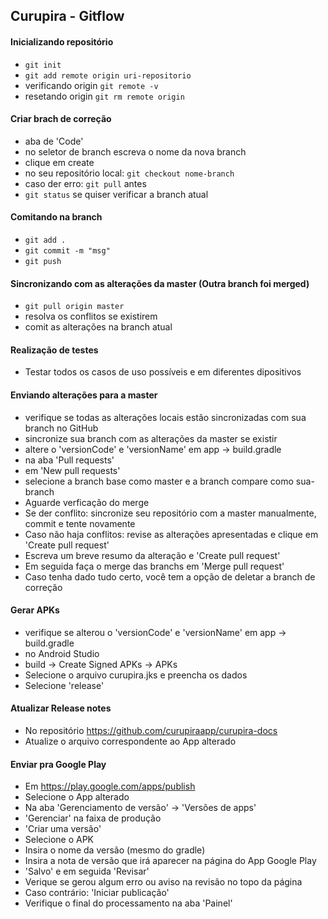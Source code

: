 ## Curupira - Gitflow

#### Inicializando repositório
- `git init`
- `git add remote origin uri-repositorio`
- verificando origin `git remote -v`
- resetando origin `git rm remote origin`

#### Criar brach de correção
- aba de 'Code' 
- no seletor de branch escreva o nome da nova branch
- clique em create
- no seu repositório local: `git checkout nome-branch`
- caso der erro: `git pull` antes
- `git status` se quiser verificar a branch atual

#### Comitando na branch
- `git add .`
- `git commit -m "msg"`
- `git push`

#### Sincronizando com as alterações da master (Outra branch foi merged)
- `git pull origin master`
- resolva os conflitos se existirem
- comit as alterações na branch atual

#### Realização de testes
- Testar todos os casos de uso possíveis e em diferentes dipositivos

#### Enviando alterações para a master
- verifique se todas as alterações locais estão sincronizadas com sua branch no GitHub
- sincronize sua branch com as alterações da master se existir
- altere o 'versionCode' e 'versionName' em app -> build.gradle
- na aba 'Pull requests'
- em 'New pull requests'
- selecione a branch base como master e a branch compare como sua-branch
- Aguarde verficação do merge
- Se der conflito: sincronize seu repositório com a master manualmente, commit e tente novamente
- Caso não haja conflitos: revise as alterações apresentadas e clique em 'Create pull request'
- Escreva um breve resumo da alteração e 'Create pull request'
- Em seguida faça o merge das branchs em 'Merge pull request'
- Caso tenha dado tudo certo, você tem a opção de deletar a branch de correção

#### Gerar APKs
- verifique se alterou o 'versionCode' e 'versionName' em app -> build.gradle
- no Android Studio
- build -> Create Signed APKs -> APKs
- Selecione o arquivo curupira.jks e preencha os dados
- Selecione 'release'

#### Atualizar Release notes
- No repositório https://github.com/curupiraapp/curupira-docs
- Atualize o arquivo correspondente ao App alterado

#### Enviar pra Google Play
- Em https://play.google.com/apps/publish
- Selecione o App alterado
- Na aba 'Gerenciamento de versão' -> 'Versões de apps'
- 'Gerenciar' na faixa de produção
- 'Criar uma versão'
- Selecione o APK
- Insira o nome da versão (mesmo do gradle)
- Insira a nota de versão que irá aparecer na página do App Google Play
- 'Salvo' e em seguida 'Revisar'
- Verique se gerou algum erro ou aviso na revisão no topo da página
- Caso contrário: 'Iniciar publicação'
- Verifique o final do processamento na aba 'Painel'





